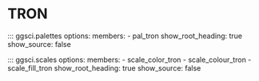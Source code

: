# TRON

::: ggsci.palettes
    options:
      members:
        - pal_tron
      show_root_heading: true
      show_source: false

::: ggsci.scales
    options:
      members:
        - scale_color_tron
        - scale_colour_tron
        - scale_fill_tron
      show_root_heading: true
      show_source: false
